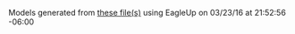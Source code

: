 Models generated from [these file(s)](https://raw.github.com/sparkfun/SparkFun_Stepoko/ecdb16e9ac817cc71cdfbbecc6939dee68d113e7/Hardware/SparkFun_Stepoko.brd) using EagleUp on 03/23/16 at 21:52:56 -06:00

